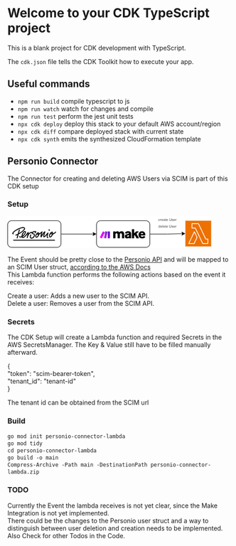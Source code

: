 # Welcome to your CDK TypeScript project

This is a blank project for CDK development with TypeScript.

The `cdk.json` file tells the CDK Toolkit how to execute your app.

## Useful commands

- `npm run build` compile typescript to js
- `npm run watch` watch for changes and compile
- `npm run test` perform the jest unit tests
- `npx cdk deploy` deploy this stack to your default AWS account/region
- `npx cdk diff` compare deployed stack with current state
- `npx cdk synth` emits the synthesized CloudFormation template

## Personio Connector

The Connector for creating and deleting AWS Users via SCIM is part of this CDK setup

### Setup
![workflow.png](images%2Fworkflow.png)

The Event should be pretty close to the [Personio API](https://developer.personio.de/reference/get_company-employees-employee-id) and will be mapped to an SCIM User struct, [according to the AWS Docs](https://docs.aws.amazon.com/singlesignon/latest/developerguide/createuser.html)  
This Lambda function performs the following actions based on the event it receives:  

Create a user: Adds a new user to the SCIM API.  
Delete a user: Removes a user from the SCIM API.  

### Secrets

The CDK Setup will create a Lambda function and required Secrets in the AWS SecretsManager. The Key & Value still have
to be filled manually afterward.

{  
"token": "scim-bearer-token",  
"tenant_id": "tenant-id"  
}

The tenant id can be obtained from the SCIM url

### Build

````
go mod init personio-connector-lambda  
go mod tidy  
cd personio-connector-lambda  
go build -o main  
Compress-Archive -Path main -DestinationPath personio-connector-lambda.zip  
````

### TODO
Currently the Event the lambda receives is not yet clear, since the Make Integration is not yet implemented.  
There could be the changes to the Personio user struct and a way to distinguish between user deletion and creation needs to be implemented.  
Also Check for other Todos in the Code.  
